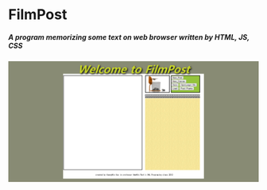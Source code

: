 # FilmPost
##### A program memorizing some text on web browser written by HTML, JS, CSS

![Main](./main.png)
